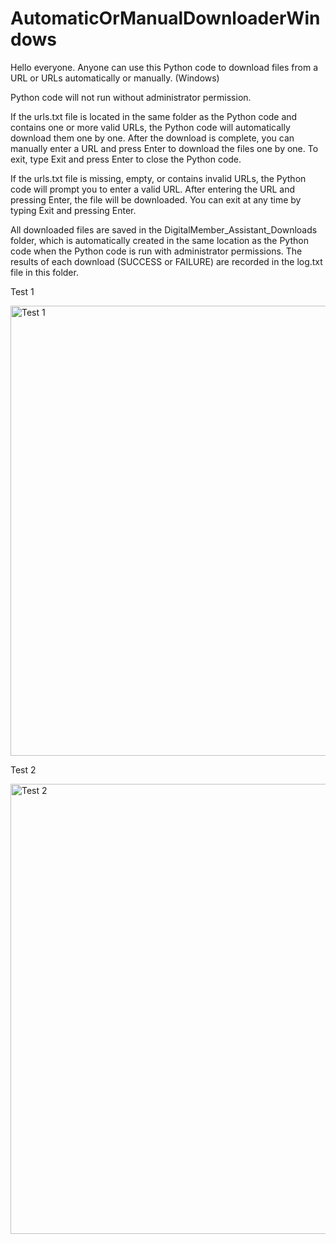 # AutomaticOrManualDownloaderWindows

Hello everyone. Anyone can use this Python code to download files from a URL or URLs automatically or manually. (Windows)

Python code will not run without administrator permission.

If the urls.txt file is located in the same folder as the Python code and contains one or more valid URLs, the Python code will automatically download them one by one. After the download is complete, you can manually enter a URL and press Enter to download the files one by one. To exit, type Exit and press Enter to close the Python code.

If the urls.txt file is missing, empty, or contains invalid URLs, the Python code will prompt you to enter a valid URL. After entering the URL and pressing Enter, the file will be downloaded. You can exit at any time by typing Exit and pressing Enter.

All downloaded files are saved in the DigitalMember_Assistant_Downloads folder, which is automatically created in the same location as the Python code when the Python code is run with administrator permissions. The results of each download (SUCCESS or FAILURE) are recorded in the log.txt file in this folder.

Test 1

<img width="1366" height="720" alt="Test 1" src="https://github.com/user-attachments/assets/87f39380-c124-465e-baa1-1c006aa5bfca" />

Test 2

<img width="1366" height="720" alt="Test 2" src="https://github.com/user-attachments/assets/1cc7767b-8853-4f11-bc28-c936f83a0c09" />
